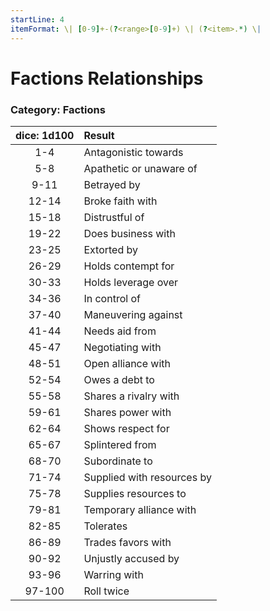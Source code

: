 ```yaml
---
startLine: 4
itemFormat: \| [0-9]+-(?<range>[0-9]+) \| (?<item>.*) \|
---
```

# Factions Relationships
### Category: Factions

| dice: 1d100 | Result |
|:----:|:-------|
| 1-4 | Antagonistic towards |
| 5-8 | Apathetic or unaware of |
| 9-11 | Betrayed by |
| 12-14 | Broke faith with |
| 15-18 | Distrustful of |
| 19-22 | Does business with |
| 23-25 | Extorted by |
| 26-29 | Holds contempt for |
| 30-33 | Holds leverage over |
| 34-36 | In control of |
| 37-40 | Maneuvering against |
| 41-44 | Needs aid from |
| 45-47 | Negotiating with |
| 48-51 | Open alliance with |
| 52-54 | Owes a debt to |
| 55-58 | Shares a rivalry with |
| 59-61 | Shares power with |
| 62-64 | Shows respect for |
| 65-67 | Splintered from |
| 68-70 | Subordinate to |
| 71-74 | Supplied with resources by |
| 75-78 | Supplies resources to |
| 79-81 | Temporary alliance with |
| 82-85 | Tolerates |
| 86-89 | Trades favors with |
| 90-92 | Unjustly accused by |
| 93-96 | Warring with |
| 97-100 | Roll twice |